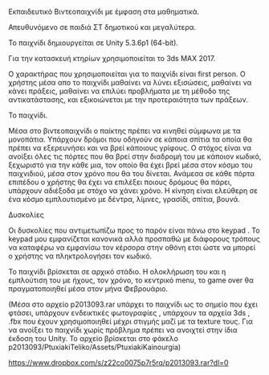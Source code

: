 Εκπαιδευτικό Βιντεοπαιχνίδι με έμφαση στα μαθηματικά.

Απευθυνόμενο σε παιδιά ΣΤ δημοτικού και μεγαλύτερα.

Το παιχνίδι δημιουργείται σε Unity 5.3.6p1 (64-bit).

Για την κατασκευή κτηρίων χρησιμοποιείται το 3ds MAX 2017.

Ο χαρακτήρας που χρησιμοποιείται για το παιχνίδι είναι first person. Ο χρήστης μέσα απο το παιχνίδι μαθαίνει να λύνει εξισώσεις, μαθαίνει να κάνει πράξεις, μαθαίνει να επιλύει προβλήματα με τη μέθοδο της αντικατάστασης, και εξικοιώνεται με την προτεραιότητα των πράξεων.

Το παιχνίδι.

Μέσα στο βιντεοπαιχνίδι ο παίκτης πρέπει να κινηθεί σύμφωνα με τα μονοπάτια. Υπάρχουν δρόμοι που οδηγούν σε κάποια σπίτια τα οποία θα πρέπει να εξερευνήσει και να βρεί κάποιους γρίφους. Ο στόχος είναι να ανοίξει όλες τις πόρτες που θα βρεί στην διαδρομή του με κάποιον κωδικό, ξεχωριστό για την κάθε μια, τον οποίο θα έχει βρεί μέσα στον κόσμο του παιχνιδιού, μέσα στον χρόνο που θα του δίνεται. Ανάμεσα σε κάθε πόρτα επιπέδου ο χρήστης θα έχει να επιλέξει ποιους δρόμους θα πάρει, υπάρχουν αδιέξοδα με στόχο να χάνει χρόνο. Η κίνηση είναι ελεύθερη σε ένα κόσμο εμπλουτισμένο με δέντρα, λίμνες, γρασίδι, σπίτια, βουνά.

Δυσκολίες

Οι δυσκολίες που αντιμετωπίζω προς το παρόν είναι πάνω στο keypad . Το keypad μου εμφανίζεται κανονικά αλλά προσπαθώ με διάφορους τρόπους να καταφέρω να εμφανίσω τον κέρσορα στην οθόνη ετσι ώστε να μπορεί ο χρήστης να πληκτρολογήσει τον κωδικό.

Το παιχνίδι βρίσκεται σε αρχικό στάδιο. Η ολοκλήρωση του και η εμπλούτιση του με ήχους, τον χρόνο, το κεντρικό menu, το game over θα πραγματοποιηθεί μέσα στον μήνα Φεβρουάριο.

(Μέσα στο αρχείο p2013093.rar υπάρχει το παιχνίδι ως το σημείο που έχει φτάσει, υπάρχουν ενδεικτικές φωτογραφίες , υπάρχουν τα αρχεία 3ds , .fbx που έχουν χρησιμοποιηθεί μέχρι στιγμής μαζί με τα texture τους. Για να ανοίξει το παιχνίδι χωρίς πρόβλημα πρέπει να ανοιχτεί στην ίδια έκδοση του Unity. Το αρχείο βρίσκεται στο φάκελο p2013093/PtuxiakiTeliko/Assets/PtuxiakiKainourgia)

https://www.dropbox.com/s/z22co0075p7r5rq/p2013093.rar?dl=0  
